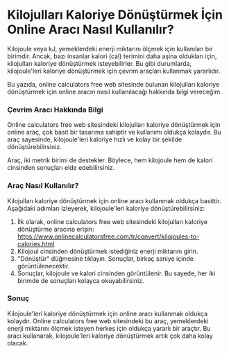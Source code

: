 Kilojulları Kaloriye Dönüştürmek İçin Online Aracı Nasıl Kullanılır?
====================================================================

Kilojoule veya kJ, yemeklerdeki enerji miktarını ölçmek için kullanılan bir birimdir. Ancak, bazı insanlar kalori (cal) terimini daha aşina oldukları için, kilojulları kaloriye dönüştürmek isteyebilirler. Bu gibi durumlarda, kilojoule'leri kaloriye dönüştürmek için çevrim araçları kullanmak yararlıdır.

Bu yazıda, online calculators free web sitesinde bulunan kilojulları kaloriye dönüştürmek için online aracın nasıl kullanılacağı hakkında bilgi vereceğim.

### Çevrim Aracı Hakkında Bilgi

Online calculators free web sitesindeki kilojulları kaloriye dönüştürmek için online araç, çok basit bir tasarıma sahiptir ve kullanımı oldukça kolaydır. Bu araç sayesinde, kilojoule'leri kaloriye hızlı ve kolay bir şekilde dönüştürebilirsiniz.

Araç, iki metrik birimi de destekler. Böylece, hem kilojoule hem de kalori cinsinden sonuçları elde edebilirsiniz.

### Araç Nasıl Kullanılır?

Kilojulları kaloriye dönüştürmek için online aracı kullanmak oldukça basittir. Aşağıdaki adımları izleyerek, kilojoule'leri kaloriye dönüştürebilirsiniz:

1. İlk olarak, online calculators free web sitesindeki kilojulları kaloriye dönüştürme aracına erişin: <https://www.onlinecalculatorsfree.com/tr/convert/kilojoules-to-calories.html>
2. Kilojoul cinsinden dönüştürmek istediğiniz enerji miktarını girin.
3. "Dönüştür" düğmesine tıklayın. Sonuçlar, birkaç saniye içinde görüntülenecektir.
4. Sonuçlar, kilojoule ve kalori cinsinden görüntülenir. Bu sayede, her iki birimde de sonuçları kolayca okuyabilirsiniz.

### Sonuç

Kilojoule'leri kaloriye dönüştürmek için online aracı kullanmak oldukça kolaydır. Online calculators free web sitesindeki bu araç, yemeklerdeki enerji miktarını ölçmek isteyen herkes için oldukça yararlı bir araçtır. Bu aracı kullanarak, kilojoule'leri kaloriye dönüştürmek artık çok daha kolay olacak.